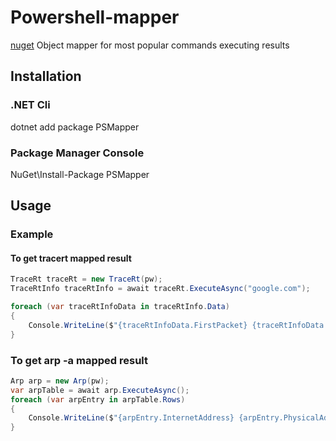 # Powershell-mapper
[nuget](https://www.nuget.org/packages/PSMapper)
Object mapper for most popular commands executing results

## Installation
### .NET Cli
dotnet add package PSMapper
### Package Manager Console
NuGet\Install-Package PSMapper
## Usage
### Example

#### To get tracert mapped result
```csharp
TraceRt traceRt = new TraceRt(pw);
TraceRtInfo traceRtInfo = await traceRt.ExecuteAsync("google.com");

foreach (var traceRtInfoData in traceRtInfo.Data)
{
    Console.WriteLine($"{traceRtInfoData.FirstPacket} {traceRtInfoData.SecondPacket} {traceRtInfoData.ThirdPacket} {traceRtInfoData.Destination}");
}
```

### To get arp -a mapped result
```csharp
Arp arp = new Arp(pw);
var arpTable = await arp.ExecuteAsync();
foreach (var arpEntry in arpTable.Rows)
{
    Console.WriteLine($"{arpEntry.InternetAddress} {arpEntry.PhysicalAddress}");
}
```
